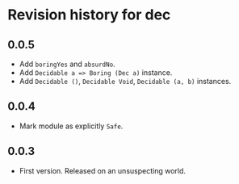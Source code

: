 # Revision history for dec

## 0.0.5

- Add `boringYes` and `absurdNo`.
- Add `Decidable a => Boring (Dec a)` instance.
- Add `Decidable ()`, `Decidable Void`, `Decidable (a, b)` instances.

## 0.0.4

- Mark module as explicitly `Safe`.

## 0.0.3

- First version. Released on an unsuspecting world.
